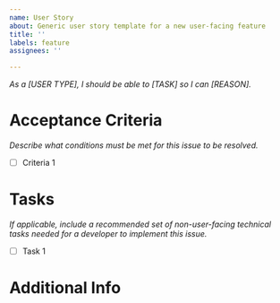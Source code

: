 ```yaml
---
name: User Story
about: Generic user story template for a new user-facing feature
title: ''
labels: feature
assignees: ''

---
```


*As a [USER TYPE], I should be able to [TASK] so I can [REASON].*

# Acceptance Criteria

*Describe what conditions must be met for this issue to be resolved.*

- [ ] Criteria 1

# Tasks

*If applicable, include a recommended set of non-user-facing technical tasks needed for a developer to implement this issue.*

- [ ] Task 1

# Additional Info
